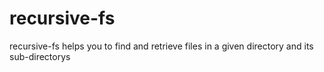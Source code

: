 # recursive-fs
recursive-fs helps you to find and retrieve files in a given directory and its sub-directorys 
